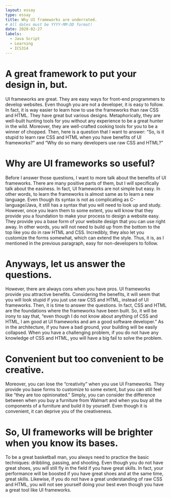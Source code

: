 ```yaml
---
layout: essay
type: essay
title: Why UI frameworks are underrated.
# All dates must be YYYY-MM-DD format!
date: 2020-02-27
labels:
  - Java Script
  - Learning
  - ICS314
---
```



# A great framework to put your design in, but.
UI frameworks are great. They are easy ways for front-end programmers to develop websites. Even though you are not a developer, it is easy to follow. In fact, it is way easier to learn how to use the frameworks than raw CSS and HTML. They have great but various designs. Metaphorically, they are well-built hunting tools for you without any experience to be a great hunter in the wild. Moreover, they are well-crafted cooking tools for you to be a winner of chopped. Then, here is a question that I want to answer: “So, is it stupid to learn raw CSS and HTML when you have benefits of UI frameworks?” and “Why do so many developers use raw CSS and HTML?”

# Why are UI frameworks so useful? 
Before I answer those questions, I want to more talk about the benefits of UI frameworks. There are many positive parts of them, but I will specifically talk about the easiness. In fact, UI frameworks are not simple but easy. In other words, to learn the frameworks is almost same as to learn a new language. Even though its syntax is not as complicating as C-language/Java, it still has a syntax that you will need to look up and study. However, once you learn them to some extent, you will know that they provide you a foundation to make your process to design a website easy. They provide you a base form of your website design that you can use right away. In other words, you will not need to build up from the bottom to the top like you do in raw HTML and CSS. Incredibly, they also let you customize the forms somewhat, which can extend the style. Thus, it is, as I mentioned in the previous paragraph, easy for non-developers to follow.

# Anyways, let us answer the questions.
However, there are always cons when you have pros. UI frameworks provide you attractive benefits. Considering the benefits, it will seem that you will look stupid if you just use raw CSS and HTML, instead of UI frameworks. Then, it is time to answer the questions. In fact, CSS and HTML are the foundations where the frameworks have been built. So, it will be irony to say that, “even though I do not know about anything of CSS and HTML, I am good at UI frameworks and am a good software developer.” As in the architecture, if you have a bad ground, your building will be easily collapsed. When you have a challenging problem, if you do not have any knowledge of CSS and HTML, you will have a big fail to solve the problem. 

# Convenient but too convenient to be creative.
Moreover, you can lose the “creativity” when you use UI Frameworks. They provide you base forms to customize to some extent, but you can still feel like “they are too opinionated.” Simply, you can consider the difference between when you buy a furniture from Walmart and when you buy all the components of a furniture and build it by yourself. Even though it is convenient, it can deprive you of the creativeness.

# So, UI frameworks will be brighter when you know its bases.
To be a great basketball man, you always need to practice the basic techniques: dribbling, passing, and shooting. Even though you do not have great shoes, you will still fly in the field if you have great skills. In fact, your performance will be boosted if you have great shoes and at the same time, great skills. Likewise, if you do not have a great understanding of raw CSS and HTML, you will not see yourself doing your best even though you have a great tool like UI frameworks. 


